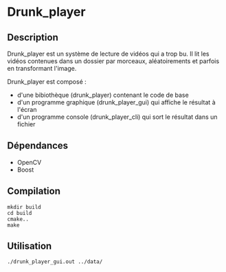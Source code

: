 # Drunk_player
## Description

Drunk_player est un système de lecture de vidéos qui a trop bu. Il lit les vidéos contenues dans un dossier par morceaux, aléatoirements et parfois en transformant l'image.

Drunk_player est composé :

- d'une bibiothèque (drunk_player) contenant le code de base
- d'un programme graphique (drunk_player_gui) qui affiche le résultat à l'écran
- d'un programme console (drunk_player_cli) qui sort le résultat dans un fichier

## Dépendances
- OpenCV
- Boost

## Compilation
    mkdir build
    cd build
    cmake..
    make

## Utilisation
    ./drunk_player_gui.out ../data/
